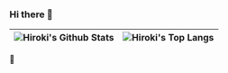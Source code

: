 ### Hi there 👋

<table>
  <thead>
    <tr>
      <th align="center">
        <img alt="Hiroki's Github Stats" style="max-width: 100%;" src="https://github-readme-stats-eta-mocha-90.vercel.app/api?username=Hiroki-Nakanishi&show_icons=true&include_all_commits=true&theme=buefy&hide_border=true" />
      </th>
      <th align="center">
        <img alt="Hiroki's Top Langs" style="max-width: 100%;" src="https://github-readme-stats-eta-mocha-90.vercel.app/api/top-langs/?username=Hiroki-Nakanishi&layout=compact&show_icons=true&include_all_commits=true&theme=buefy&hide_border=true" />
      </th>
    </tr>
  </thead>
</table>

🍅
